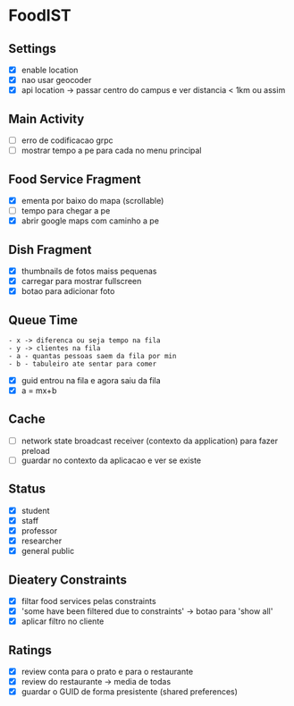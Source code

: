 # FoodIST

## Settings

- [X] enable location
- [X] nao usar geocoder
- [X] api location -> passar centro do campus e ver distancia < 1km ou assim

## Main Activity

- [ ] erro de codificacao grpc
- [ ] mostrar tempo a pe para cada no menu principal

## Food Service Fragment
 
- [x] ementa por baixo do mapa (scrollable)
- [ ] tempo para chegar a pe
- [x] abrir google maps com caminho a pe

## Dish Fragment

- [X] thumbnails de fotos maiss pequenas
- [X] carregar para mostrar fullscreen
- [X] botao para adicionar foto

## Queue Time
```
- x -> diferenca ou seja tempo na fila
- y -> clientes na fila
- a - quantas pessoas saem da fila por min
- b - tabuleiro ate sentar para comer 
```
- [x] guid entrou na fila e agora saiu da fila
- [x] a = mx+b

## Cache
- [ ] network state broadcast receiver (contexto da application) para fazer preload
- [ ] guardar no contexto da aplicacao e ver se existe

## Status
- [X] student
- [X] staff
- [X] professor
- [X] researcher
- [X] general public

## Dieatery Constraints

- [X] filtar food services pelas constraints
- [X] 'some have been filtered due to constraints' -> botao para 'show all'
- [X] aplicar filtro no cliente

## Ratings
- [X] review conta para o prato e para o restaurante
- [X] review do restaurante -> media de todas
- [X] guardar o GUID de forma presistente (shared preferences)
